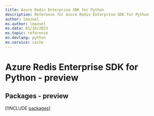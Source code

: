 ```yaml
---
title: Azure Redis Enterprise SDK for Python
description: Reference for Azure Redis Enterprise SDK for Python
author: lmazuel
ms.author: lmazuel
ms.data: 01/16/2023
ms.topic: reference
ms.devlang: python
ms.service: cache
---
```

# Azure Redis Enterprise SDK for Python - preview
## Packages - preview
[!INCLUDE [packages](redis-enterprise-index.md)]
